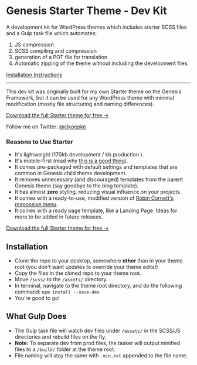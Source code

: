# Genesis Starter Theme - Dev Kit

A development kit for WordPress themes which includes starter SCSS files and a Gulp task file which automates:

1. JS compression
2. SCSS compiling and compression
3. generation of a POT file for translation
4. Automatic zipping of the theme without including the development files.

<a href="#installation">Installation Instructions</a>

<hr/>

This dev kit was originally built for my own Starter theme on the Genesis Framework, but it can be used for any WordPress theme with minimal modification (mostly file structuring and naming differences).

<a href="https://calvinkoepke.com/genesis-starter-theme/">Download the full Starter theme for free &rarr;</a>

Follow me on Twitter: <a href="https://twitter.com/cjkoepke">@cjkoepke</a>

### Reasons to Use Starter

- It's lightweight (170kb development / kb production ).
- It's mobile-first (read why <a href="https://calvinkoepke.com/mobile-first">this is a good thing</a>).
- It comes pre-packaged with default settings and templates that are common in Genesis child theme development.
- It removes unnecessary (and discouraged) templates from the parent Genesis theme (say goodbye to the blog template).
- It has almost **zero** styling, reducing visual influence on your projects.
- It comes with a ready-to-use, modified version of <a href="http://robincornett.com/genesis-responsive-menu/">Robin Cornett's responsive menu</a>.
- It comes with a ready page template, like a Landing Page. Ideas for more to be added in future releases.

<a href="https://calvinkoepke.com/genesis-starter-theme/">Download the full Starter theme for free &rarr;</a>

</hr>

## Installation
- Clone the repo to your desktop, somewhere **other** than in your theme root (you don't want updates to override your theme edits!)
- Copy the files in the cloned repo to your theme root.
- Move `/scss/` to the `/assets/` directory.
- In terminal, navigate to the theme root directory, and do the following command:
```npm install --save-dev```
- You're good to go!

## What Gulp Does
- The Gulp task file will watch dev files under `/assets/` in the SCSS/JS directories and rebuild files on the fly.
- **Note:** To separate dev from prod files, the tasker will output minified files to a `/build/` folder at the theme root.
- File naming will stay the same with `.min.ext` appended to the file name.